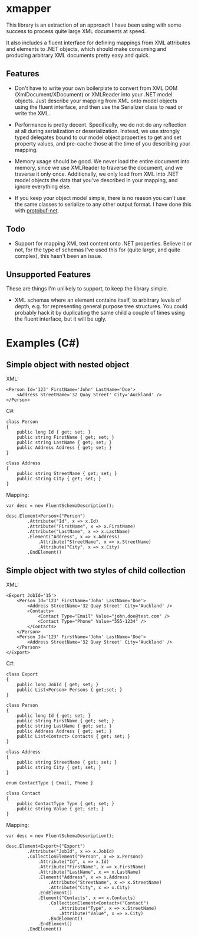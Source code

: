 xmapper
=======

This library is an extraction of an approach I have been using with some success to process quite
large XML documents at speed.

It also includes a fluent interface for defining mappings from XML attributes and elements to .NET objects,
which should make consuming and producing arbitrary XML documents pretty easy and quick.


Features
--------

* Don't have to write your own boilerplate to convert from XML DOM (XmlDocument/XDocument) or XMLReader into
  your .NET model objects. Just describe your mapping from XML onto model objects using the fluent interface,
  and then use the Serializer class to read or write the XML.

* Performance is pretty decent. Specifically, we do not do any reflection at all during serialization or
  deserialization. Instead, we use strongly typed delegates bound to our model object properties to get and set
  property values, and pre-cache those at the time of you describing your mapping.

* Memory usage should be good. We never load the entire document into memory, since we use XMLReader to 
  traverse the document, and we traverse it only once. Additionally, we only load from XML into .NET model
  objects the data that you've described in your mapping, and ignore everything else.

* If you keep your object model simple, there is no reason you can't use the same classes to serialize to
  any other output format. I have done this with [protobuf-net](http://code.google.com/p/protobuf-net).


Todo
----

* Support for mapping XML text content onto .NET properties. Believe it or not, for the type of schemas I've
  used this for (quite large, and quite complex), this hasn't been an issue.


Unsupported Features
--------------------

These are things I'm unlikely to support, to keep the library simple.

* XML schemas where an element contains itself, to arbitrary levels of depth, e.g. for representing
  general purpose tree structures. You could probably hack it by duplicating the same child a couple of
  times using the fluent interface, but it will be ugly.
  

Examples (C#)
=============


Simple object with nested object
--------------------------------

XML:

    <Person Id='123' FirstName='John' LastName='Doe'>
        <Address StreetName='32 Quay Street' City='Auckland' />
    </Person>

C#:

    class Person
    {
        public long Id { get; set; }
        public string FirstName { get; set; }
        public string LastName { get; set; }
        public Address Address { get; set; }
    }

    class Address
    {
        public string StreetName { get; set; }
        public string City { get; set; }
    }

Mapping:
    
    var desc = new FluentSchemaDescription();

    desc.Element<Person>("Person")
            .Attribute("Id", x => x.Id)
            .Attribute("FirstName", x => x.FirstName)
            .Attribute("LastName", x => x.LastName)
            .Element("Address", x => x.Address)
                .Attribute("StreetName", x => x.StreetName)
                .Attribute("City", x => x.City)
            .EndElement()


Simple object with two styles of child collection
-------------------------------------------------

XML:

    <Export JobId='15'>
        <Person Id='123' FirstName='John' LastName='Doe'>
            <Address StreetName='32 Quay Street' City='Auckland' />
            <Contacts>
                <Contact Type="Email" Value="john.doe@test.com" />
                <Contact Type="Phone" Value="555-1234" />
            </Contacts>
        </Person>
        <Person Id='123' FirstName='John' LastName='Doe'>
            <Address StreetName='32 Quay Street' City='Auckland' />
        </Person>
    </Export>

C#:

    class Export
    {
        public long JobId { get; set; }
        public List<Person> Persons { get;set; }
    }

    class Person
    {
        public long Id { get; set; }
        public string FirstName { get; set; }
        public string LastName { get; set; }
        public Address Address { get; set; }
        public List<Contact> Contacts { get; set; }
    }

    class Address
    {
        public string StreetName { get; set; }
        public string City { get; set; }
    }

    enum ContactType { Email, Phone }

    class Contact
    {
        public ContactType Type { get; set; }
        public string Value { get; set; }
    }

Mapping:
    
    var desc = new FluentSchemaDescription();

    desc.Element<Export>("Export")
            .Attribute("JobId", x => x.JobId)
            .CollectionElement("Person", x => x.Persons)
                .Attribute("Id", x => x.Id)
                .Attribute("FirstName", x => x.FirstName)
                .Attribute("LastName", x => x.LastName)
                .Element("Address", x => x.Address)
                    .Attribute("StreetName", x => x.StreetName)
                    .Attribute("City", x => x.City)
                .EndElement()
                .Element("Contacts", x => x.Contacts)
                    .CollectionElement<Contact>("Contact")
                        .Attribute("Type", x => x.StreetName)
                        .Attribute("Value", x => x.City)
                    .EndElement()
                .EndElement()
            .EndElement()